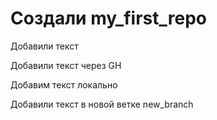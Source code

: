 ﻿# Создали my_first_repo

Добавили текст

Добавили текст через GH

Добавим текст локально

Добавили текст в новой ветке new_branch
